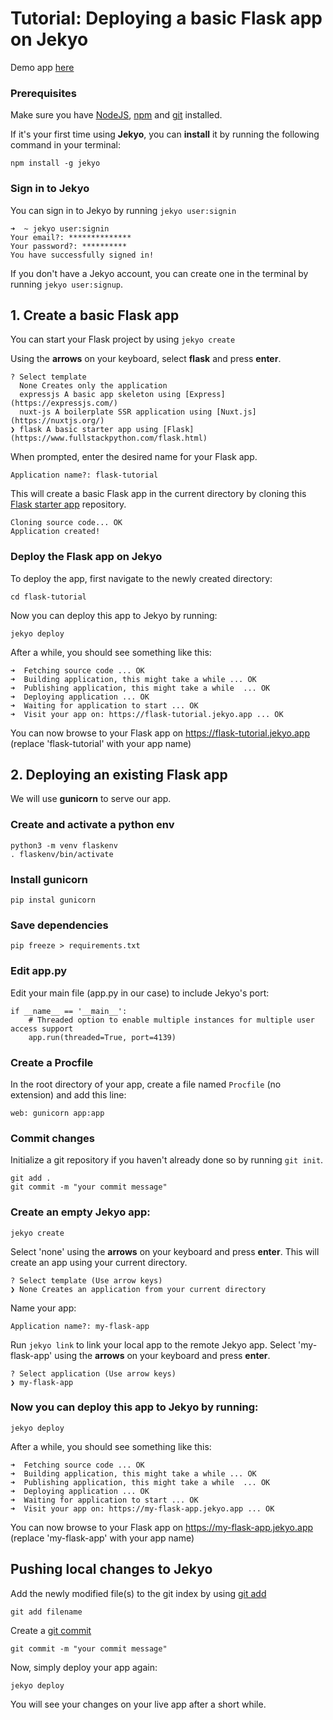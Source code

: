 # Tutorial: Deploying a basic Flask app on Jekyo

Demo app [here](https://flask-demo.jekyo.app/)

### Prerequisites

Make sure you have [NodeJS](https://nodejs.org/en/download/), [npm](https://docs.npmjs.com/downloading-and-installing-node-js-and-npm) and [git](https://github.com/git-guides/install-git) installed.

If it's your first time using **Jekyo**, you can **install** it by running the following command in your terminal:

`npm install -g jekyo`

### Sign in to Jekyo

You can sign in to Jekyo by running `jekyo user:signin`

```
➜  ~ jekyo user:signin 
Your email?: **************
Your password?: **********
You have successfully signed in!
```
If you don't have a Jekyo account, you can create one in the terminal by running `jekyo user:signup`. 

## 1. Create a basic Flask app

You can start your Flask project by using `jekyo create`

Using the **arrows** on your keyboard, select **flask** and press **enter**.  
```
? Select template
  None Creates only the application
  expressjs A basic app skeleton using [Express](https://expressjs.com/)     
  nuxt-js A boilerplate SSR application using [Nuxt.js](https://nuxtjs.org/) 
❯ flask A basic starter app using [Flask](https://www.fullstackpython.com/flask.html)
```
When prompted, enter the desired name for your Flask app. 

`Application name?: flask-tutorial`

This will create a basic Flask app in the current directory by cloning this [Flask starter app](https://github.com/jekyo/flask-getting-started) repository.

```
Cloning source code... OK
Application created!
```

### Deploy the Flask app on Jekyo

To deploy the app, first navigate to the newly created directory:

`cd flask-tutorial`

Now you can deploy this app to Jekyo by running: 

`jekyo deploy`

After a while, you should see something like this:

```
➜  Fetching source code ... OK
➜  Building application, this might take a while ... OK
➜  Publishing application, this might take a while  ... OK
➜  Deploying application ... OK        
➜  Waiting for application to start ... OK
➜  Visit your app on: https://flask-tutorial.jekyo.app ... OK
```

You can now browse to your Flask app on https://flask-tutorial.jekyo.app (replace 'flask-tutorial' with your app name)

## 2. Deploying an existing Flask app

We will use **gunicorn** to serve our app.

### Create and activate a python env

```
python3 -m venv flaskenv
. flaskenv/bin/activate
```

### Install gunicorn

```
pip instal gunicorn
```

### Save dependencies

```
pip freeze > requirements.txt
```

### Edit app.py

Edit your main file (app.py in our case) to include Jekyo's port:

```
if __name__ == '__main__':
    # Threaded option to enable multiple instances for multiple user access support
    app.run(threaded=True, port=4139)
```

### Create a Procfile

In the root directory of your app, create a file named `Procfile` (no extension) and add this line:

```
web: gunicorn app:app
```

### Commit changes

Initialize a git repository if you haven't already done so by running `git init`. 

```
git add .
git commit -m "your commit message"
```

### Create an empty Jekyo app:

`jekyo create` 

Select 'none' using the **arrows** on your keyboard and press **enter**. This will create an app using your current directory. 

```
? Select template (Use arrow keys)
❯ None Creates an application from your current directory
```

Name your app: 

`Application name?: my-flask-app`

Run `jekyo link` to link your local app to the remote Jekyo app. Select 'my-flask-app' using the **arrows** on your keyboard and press **enter**.

```
? Select application (Use arrow keys)
❯ my-flask-app
```
### Now you can deploy this app to Jekyo by running: 

`jekyo deploy`

After a while, you should see something like this:

```
➜  Fetching source code ... OK
➜  Building application, this might take a while ... OK
➜  Publishing application, this might take a while  ... OK
➜  Deploying application ... OK        
➜  Waiting for application to start ... OK
➜  Visit your app on: https://my-flask-app.jekyo.app ... OK
```

You can now browse to your Flask app on https://my-flask-app.jekyo.app (replace 'my-flask-app' with your app name)

## Pushing local changes to Jekyo 

Add the newly modified file(s) to the git index by using [git add](https://www.atlassian.com/git/tutorials/saving-changes)

`git add filename`

Create a [git commit](https://github.com/git-guides/git-commit)

`git commit -m "your commit message"`

Now, simply deploy your app again:

`jekyo deploy`

You will see your changes on your live app after a short while. 
